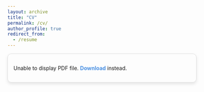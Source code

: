 ```yaml
---
layout: archive
title: "CV"
permalink: /cv/
author_profile: true
redirect_from:
  - /resume
---
```


<div class="cv-container">
  <object data="../files/Eliza%20Diggins%20CV.pdf?v=3" type="application/pdf" width="100%" height="700px">
    <p>Unable to display PDF file. <a href="../files/Eliza%20Diggins%20CV.pdf?v=3" class="download-link">Download</a> instead.</p>
  </object>
</div>

<style>
  h1 {
    text-align: center;
    font-size: 2.5em;
    margin-bottom: 20px;
  }

  .cv-container {
    border: 1px solid #ddd;
    border-radius: 10px;
    padding: 15px;
    box-shadow: 0 4px 8px rgba(0, 0, 0, 0.1);
    margin-bottom: 20px;
  }

  .download-link {
    color: #4a90e2;
    text-decoration: none;
    font-weight: bold;
  }

  .download-link:hover {
    text-decoration: underline;
    color: #357ab8;
  }
</style>